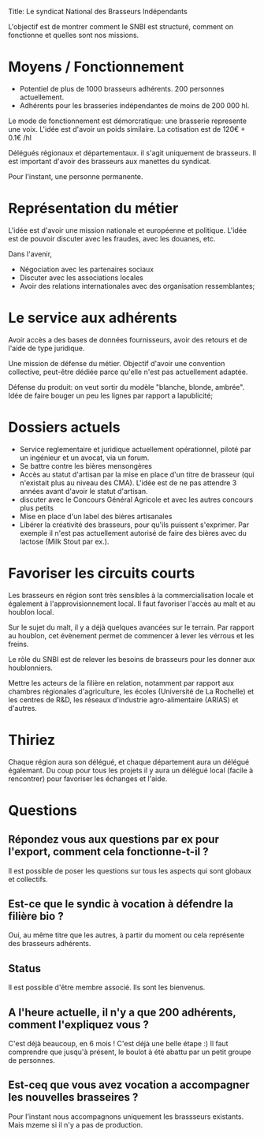 Title: Le syndicat National des Brasseurs Indépendants

L'objectif est de montrer comment le SNBI est structuré, comment on fonctionne
et quelles sont nos missions.

# Moyens  / Fonctionnement

- Potentiel de plus de 1000 brasseurs adhérents. 200 personnes actuellement.
- Adhérents pour les brasseries indépendantes de moins de 200 000 hl.

Le mode de fonctionnement est démorcratique: une brasserie represente une voix.
L'idée est d'avoir un poids similaire.
La cotisation est de 120€ + 0.1€ /hl

Délégués régionaux et départementaux. il s'agit uniquement de brasseurs.
Il est important d'avoir des brasseurs aux manettes du syndicat.

Pour l'instant, une personne permanente.

# Représentation du métier

L'idée est d'avoir une mission nationale et européenne et politique.
L'idée est de pouvoir discuter avec les fraudes, avec les douanes, etc.

Dans l'avenir,
- Négociation avec les partenaires sociaux
- Discuter avec les associations locales
- Avoir des relations internationales avec des organisation ressemblantes;

# Le service aux adhérents

Avoir accès a des bases de données fournisseurs, avoir des retours et de l'aide
de type juridique.

Une mission de défense du métier. Objectif d'avoir une convention collective,
peut-être dédiée parce qu'elle n'est pas actuellement adaptée.

Défense du produit: on veut sortir du modèle "blanche, blonde, ambrée".
Idée de faire bouger un peu les lignes par rapport a lapublicité;

# Dossiers actuels

- Service reglementaire et juridique actuellement opérationnel, piloté par un
ingénieur et un avocat, via un forum.
- Se battre  contre les bières mensongères
- Accès au statut d'artisan par la mise en place d'un titre de brasseur (qui
  n'existait plus au niveau des CMA). L'idée est de ne pas attendre 3 années
  avant d'avoir le statut d'artisan.
- discuter avec le Concours Général Agricole et avec les autres concours plus
  petits
- Mise en place d'un label des bières artisanales
- Libérer la créativité des brasseurs, pour qu'ils puissent s'exprimer. Par
  exemple il n'est pas actuellement autorisé de faire des bières avec du
  lactose (Milk Stout par ex.).

# Favoriser les circuits courts

Les brasseurs en région sont très sensibles à la commercialisation locale et
également à l'approvisionnement local. Il faut favoriser l'accès au malt et au
houblon local.

Sur le sujet du malt, il y a déjà quelques avancées sur le terrain.
Par rapport au houblon, cet évènement permet de commencer à lever les vérrous
et les freins.

Le rôle du SNBI est de relever les besoins de brasseurs pour les donner aux
houblonniers.

Mettre les acteurs de la filière en relation, notamment par rapport aux chambres
régionales d'agriculture, les écoles (Université de La Rochelle) et les centres
de R&D, les réseaux d'industrie agro-alimentaire (ARIAS) et d'autres.

# Thiriez

Chaque région aura son délégué, et chaque département aura un délégué égalemant.
Du coup pour tous les projets il y aura un délégué local (facile à rencontrer)
pour favoriser les échanges et l'aide.

# Questions

## Répondez vous aux questions par ex pour l'export, comment cela fonctionne-t-il ?

Il est possible de poser les questions sur tous les aspects qui sont globaux
et collectifs.

## Est-ce que le syndic à vocation à défendre la filière bio ?

Oui, au même titre que les autres, à partir du moment ou cela représente des brasseurs adhérents.

## Status

Il est possible d'être membre associé. Ils sont les bienvenus.

## A l'heure actuelle, il n'y a que 200 adhérents, comment l'expliquez vous ?

C'est déjà beaucoup, en 6 mois ! C'est déjà une belle étape :) Il faut comprendre
que jusqu'à présent, le boulot à été abattu par un petit groupe de personnes.

## Est-ceq que vous avez vocation a accompagner les nouvelles brasseires ?

Pour l'instant nous accompagnons uniquement les brassseurs existants. Mais mzeme si il n'y a pas de production.
